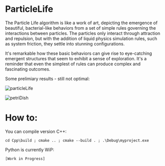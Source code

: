 # ParticleLife

The Particle Life algorithm is like a work of art, depicting the emergence of beautiful, bacterial-like behaviors from a set of simple rules governing the interactions between particles. The particles only interact through attraction and repulsion, but with the addition of liquid physics simulation rules, such as system friction, they settle into stunning configurations.

It's remarkable how these basic behaviors can give rise to eye-catching emergent structures that seem to exhibit a sense of exploration. It's a reminder that even the simplest of rules can produce complex and fascinating outcomes.

Some prelimiary results - still not optimal: 

![particleLife](https://user-images.githubusercontent.com/40773550/234987226-72c52e8c-6991-4da5-bcae-75d3ea1086da.gif)

![petriDish](https://user-images.githubusercontent.com/40773550/235329875-f2ffb97e-4423-4bc2-95d3-22568367a90d.gif)

# How to:

You can compile version C++:
```
cd Cpp\build ; cmake .. ; cmake --build . ; .\Debug\myproject.exe
```

Python is currently WiP:
```
[Work in Progress]
```
